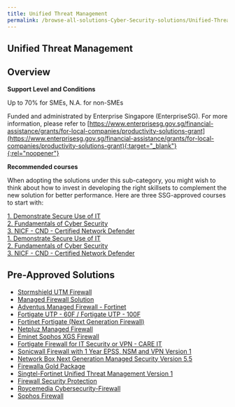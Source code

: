 ```yaml
---
title: Unified Threat Management
permalink: /browse-all-solutions-Cyber-Security-solutions/Unified-Threat-Management
---
```


## Unified Threat Management
## Overview

**Support Level and Conditions**

Up to 70% for SMEs, N.A. for non-SMEs

Funded and administrated by Enterprise Singapore (EnterpriseSG). For more information, please refer to [https://www.enterprisesg.gov.sg/financial-assistance/grants/for-local-companies/productivity-solutions-grant](https://www.enterprisesg.gov.sg/financial-assistance/grants/for-local-companies/productivity-solutions-grant){:target="_blank"}{:rel="noopener"}

**Recommended courses**

When adopting the solutions under this sub-category, you might wish to think about how to invest in developing the right skillsets to complement the new solution for better performance. Here are three SSG-approved courses to start with:

<a href='https://courses.enterprisejobskills.gov.sg/Course_Internet/CourseDetail/Demonstrate-Secure-Use-8'  target='_blank' rel='noopener'>1. Demonstrate Secure Use of IT</a><br>
<a href='https://courses.enterprisejobskills.gov.sg/Course_Internet/CourseDetail/Fundamentals-Cyber-Security-2'  target='_blank' rel='noopener'>2. Fundamentals of Cyber Security</a><br>
<a href='https://courses.enterprisejobskills.gov.sg/Course_Internet/CourseDetail/NICF-CND-Certified-Network-Defender-SF-2'  target='_blank' rel='noopener'>3. NICF - CND - Certified Network Defender</a><br>
<a href='https://courses.enterprisejobskills.gov.sg/Course_Internet/CourseDetail/Demonstrate-Secure-Use-8'  target='_blank' rel='noopener'>1. Demonstrate Secure Use of IT</a><br>
<a href='https://courses.enterprisejobskills.gov.sg/Course_Internet/CourseDetail/Fundamentals-Cyber-Security-2'  target='_blank' rel='noopener'>2. Fundamentals of Cyber Security</a><br>
<a href='https://courses.enterprisejobskills.gov.sg/Course_Internet/CourseDetail/NICF-CND-Certified-Network-Defender-SF-2'  target='_blank' rel='noopener'>3. NICF - CND - Certified Network Defender</a><br>

## Pre-Approved Solutions

- <a href='/productivity-solutions-grant/solutionrepo/solution521' target='_blank'>Stormshield UTM Firewall</a><br>
- <a href='/productivity-solutions-grant/solutionrepo/solution1276' target='_blank'>Managed Firewall Solution</a><br>
- <a href='/productivity-solutions-grant/solutionrepo/solution1800' target='_blank'>Adventus Managed Firewall - Fortinet </a><br>
- <a href='/productivity-solutions-grant/solutionrepo/solution1809' target='_blank'>Fortigate UTP - 60F / Fortigate UTP - 100F</a><br>
- <a href='/productivity-solutions-grant/solutionrepo/solution1909' target='_blank'>Fortinet Fortigate (Next Generation Firewall)</a><br>
- <a href='/productivity-solutions-grant/solutionrepo/solution2274' target='_blank'>Netpluz Managed Firewall </a><br>
- <a href='/productivity-solutions-grant/solutionrepo/solution2386' target='_blank'>Eminet Sophos XGS Firewall</a><br>
- <a href='/productivity-solutions-grant/solutionrepo/solution2402' target='_blank'>Fortigate Firewall for IT Security or VPN - CARE IT</a><br>
- <a href='/productivity-solutions-grant/solutionrepo/solution2517' target='_blank'>Sonicwall Firewall with 1 Year EPSS, NSM and VPN Version 1</a><br>
- <a href='/productivity-solutions-grant/solutionrepo/solution2549' target='_blank'>Network Box Next Generation Managed Security Version 5.5</a><br>
- <a href='/productivity-solutions-grant/solutionrepo/solution2607' target='_blank'>Firewalla Gold Package</a><br>
- <a href='/productivity-solutions-grant/solutionrepo/solution2655' target='_blank'>Singtel-Fortinet Unified Threat Management Version 1</a><br>
- <a href='/productivity-solutions-grant/solutionrepo/solution2711' target='_blank'>Firewall Security Protection</a><br>
- <a href='/productivity-solutions-grant/solutionrepo/solution2763' target='_blank'>Roycemedia Cybersecurity-Firewall</a><br>
- <a href='/productivity-solutions-grant/solutionrepo/solution2835' target='_blank'>Sophos Firewall</a><br>
